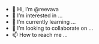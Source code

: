 - 👋 Hi, I’m @reevava
- 👀 I’m interested in ...
- 🌱 I’m currently learning ...
- 💞️ I’m looking to collaborate on ...
- 📫 How to reach me ...

<!---
reevava/reevava is a ✨ special ✨ repository because its `README.md` (this file) appears on your GitHub profile.
You can click the Preview link to take a look at your changes.
--->
